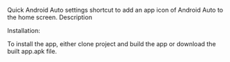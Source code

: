 Quick Android Auto settings shortcut to add an app icon of Android Auto to the home screen.
Description

Installation:

To install the app, either clone project and build the app or download the built app.apk file.
